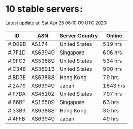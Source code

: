 # 10 stable servers:

Latest update at: Sat Apr 25 06:10:09 UTC 2020

| ID | ASN | Server Country | Online |
| -- | --- | -------------- | ------ |
| #.D09B | AS174 | United States | 519 hrs |
| #.7F1D | AS63949 | Singapore | 606 hrs |
| #.9FC3 | AS53889 | United States | 534 hrs |
| #.C348 | AS35913 | United States | 900 hrs |
| #.BD3E | AS63888 | Hong Kong | 79 hrs |
| #.2A79 | AS63949 | Japan | 1843 hrs |
| #.F7DA | AS45102 | United States | 707 hrs |
| #.66BF | AS16509 | Singapore | 63 hrs |
| #.33B9 | AS63888 | Hong Kong | 30 hrs |
| #.4FFB | AS63949 | Japan | 49 hrs |

